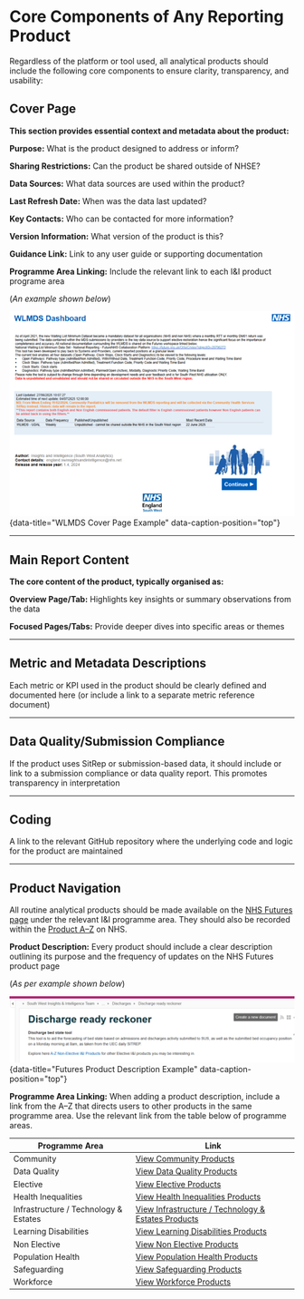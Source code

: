 # Core Components of Any Reporting Product
Regardless of the platform or tool used, all analytical products should include the following core components to ensure clarity, transparency, and usability:

## Cover Page
**This section provides essential context and metadata about the product:** 

**Purpose:** What is the product designed to address or inform?

**Sharing Restrictions:** Can the product be shared outside of NHSE?

**Data Sources:** What data sources are used within the product?

**Last Refresh Date:** When was the data last updated?

**Key Contacts:** Who can be contacted for more information?

**Version Information:** What version of the product is this?

**Guidance Link:** Link to any user guide or supporting documentation

**Programme Area Linking:** Include the relevant link to each I&I product programe area

(*An example shown below*)

![WLMDS Cover Page Example](images/wlmds_snip.png "WLMDS Cover Page Example"){data-title="WLMDS Cover Page Example" data-caption-position="top"}

---

## Main Report Content
**The core content of the product, typically organised as:**

**Overview Page/Tab:** Highlights key insights or summary observations from the data

**Focused Pages/Tabs:** Provide deeper dives into specific areas or themes

---

## Metric and Metadata Descriptions

Each metric or KPI used in the product should be clearly defined and documented here (or include a link to a separate metric reference document)

---

## Data Quality/Submission Compliance

If the product uses SitRep or submission-based data, it should include or link to a submission compliance or data quality report. This promotes transparency in interpretation

---

## Coding

A link to the relevant GitHub repository where the underlying code and logic for the product are maintained

---

## Product Navigation

All routine analytical products should be made available on the [NHS Futures page](https://future.nhs.uk/connect.ti/SouthWestAnalytics/view?objectID=1125188) under the relevant I&I programme area. They should also be recorded within the [Product A–Z](https://future.nhs.uk/connect.ti/SouthWestAnalytics/view?objectID=1125188) on NHS.

**Product Description:** Every product should include a clear description outlining its purpose and the frequency of updates on the NHS Futures product page


(*As per example shown below*)

![Futures Product Description](images/futures_example.png "Futures Product Description Example"){data-title="Futures Product Description Example" data-caption-position="top"}


**Programme Area Linking:** When adding a product description, include a link from the A–Z that directs users to other products in the same programme area. Use the relevant link from the table below of programme areas. 


| Programme Area                              | Link |
|---------------------------------------------|------|
| Community                                   | [View Community Products](https://future.nhs.uk/SouthWestAnalytics/viewDatastore?dsid=1125188&adv=s&datViewmode=list&search_2=3) |
| Data Quality                                | [View Data Quality Products](https://future.nhs.uk/SouthWestAnalytics/viewDatastore?dsid=1125188&adv=s&datViewmode=list&search_2=8) |
| Elective                                    | [View Elective Products](https://future.nhs.uk/SouthWestAnalytics/viewDatastore?dsid=1125188&adv=s&datViewmode=list&search_2=1) |
| Health Inequalities                         | [View Health Inequalities Products](https://future.nhs.uk/SouthWestAnalytics/viewDatastore?dsid=1125188&adv=s&datViewmode=list&search_2=12) |
| Infrastructure / Technology & Estates       | [View Infrastructure / Technology & Estates Products](https://future.nhs.uk/SouthWestAnalytics/viewDatastore?dsid=1125188&adv=s&datViewmode=list&search_2=9) |
| Learning Disabilities                       | [View Learning Disabilities Products](https://future.nhs.uk/SouthWestAnalytics/viewDatastore?dsid=1125188&adv=s&datViewmode=list&search_2=7) |
| Non Elective                                | [View Non Elective Products](https://future.nhs.uk/SouthWestAnalytics/viewDatastore?dsid=1125188&adv=s&datViewmode=list&search_2=2) |
| Population Health                           | [View Population Health Products](https://future.nhs.uk/SouthWestAnalytics/viewDatastore?dsid=1125188&adv=s&datViewmode=list&search_2=10) |
| Safeguarding                                | [View Safeguarding Products](https://future.nhs.uk/SouthWestAnalytics/viewDatastore?dsid=1125188&adv=s&datViewmode=list&search_2=11) |
| Workforce                                   | [View Workforce Products](https://future.nhs.uk/SouthWestAnalytics/viewDatastore?dsid=1125188&adv=s&datViewmode=list&search_2=5) |



